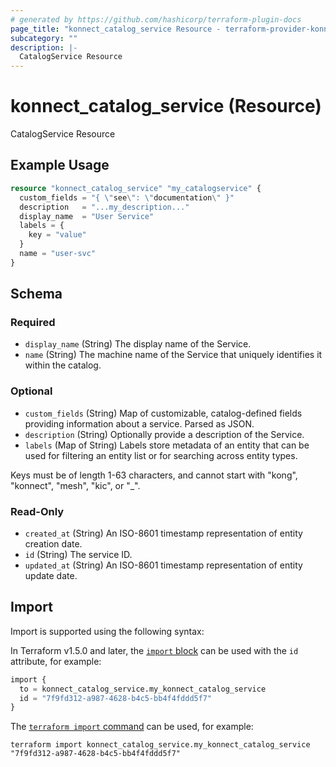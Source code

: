 ```yaml
---
# generated by https://github.com/hashicorp/terraform-plugin-docs
page_title: "konnect_catalog_service Resource - terraform-provider-konnect"
subcategory: ""
description: |-
  CatalogService Resource
---
```


# konnect_catalog_service (Resource)

CatalogService Resource

## Example Usage

```terraform
resource "konnect_catalog_service" "my_catalogservice" {
  custom_fields = "{ \"see\": \"documentation\" }"
  description   = "...my_description..."
  display_name  = "User Service"
  labels = {
    key = "value"
  }
  name = "user-svc"
}
```

<!-- schema generated by tfplugindocs -->
## Schema

### Required

- `display_name` (String) The display name of the Service.
- `name` (String) The machine name of the Service that uniquely identifies it within the catalog.

### Optional

- `custom_fields` (String) Map of customizable, catalog-defined fields providing information about a service. Parsed as JSON.
- `description` (String) Optionally provide a description of the Service.
- `labels` (Map of String) Labels store metadata of an entity that can be used for filtering an entity list or for searching across entity types. 

Keys must be of length 1-63 characters, and cannot start with "kong", "konnect", "mesh", "kic", or "_".

### Read-Only

- `created_at` (String) An ISO-8601 timestamp representation of entity creation date.
- `id` (String) The service ID.
- `updated_at` (String) An ISO-8601 timestamp representation of entity update date.

## Import

Import is supported using the following syntax:

In Terraform v1.5.0 and later, the [`import` block](https://developer.hashicorp.com/terraform/language/import) can be used with the `id` attribute, for example:

```terraform
import {
  to = konnect_catalog_service.my_konnect_catalog_service
  id = "7f9fd312-a987-4628-b4c5-bb4f4fddd5f7"
}
```

The [`terraform import` command](https://developer.hashicorp.com/terraform/cli/commands/import) can be used, for example:

```shell
terraform import konnect_catalog_service.my_konnect_catalog_service "7f9fd312-a987-4628-b4c5-bb4f4fddd5f7"
```
